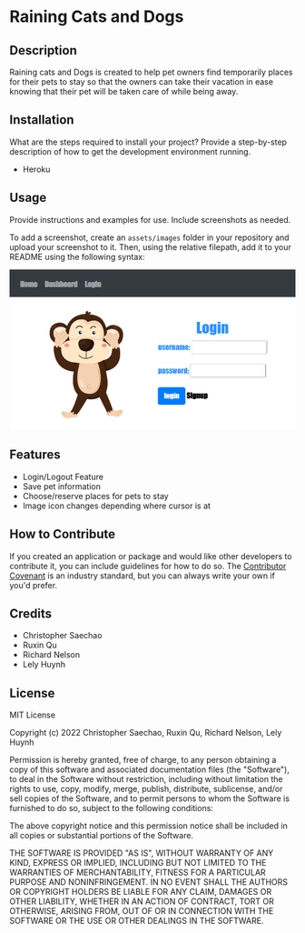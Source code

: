 # Raining Cats and Dogs

## Description

Raining cats and Dogs is created to help pet owners find temporarily places for their pets to stay so that the owners can take their vacation in ease knowing that their pet will be taken care of while being away.


## Installation

What are the steps required to install your project? Provide a step-by-step description of how to get the development environment running.

- Heroku

## Usage

Provide instructions and examples for use. Include screenshots as needed.

To add a screenshot, create an `assets/images` folder in your repository and upload your screenshot to it. Then, using the relative filepath, add it to your README using the following syntax:

![Login Page Demo](assets/images/cats-and-dogs-login-demo.png)


## Features

- Login/Logout Feature
- Save pet information
- Choose/reserve places for pets to stay
- Image icon changes depending where cursor is at



## How to Contribute

If you created an application or package and would like other developers to contribute it, you can include guidelines for how to do so. The [Contributor Covenant](https://www.contributor-covenant.org/) is an industry standard, but you can always write your own if you'd prefer.

## Credits

- Christopher Saechao
- Ruxin Qu
- Richard Nelson
- Lely Huynh

## License

MIT License

Copyright (c) 2022 Christopher Saechao, Ruxin Qu, Richard Nelson, Lely Huynh

Permission is hereby granted, free of charge, to any person obtaining a copy
of this software and associated documentation files (the "Software"), to deal
in the Software without restriction, including without limitation the rights
to use, copy, modify, merge, publish, distribute, sublicense, and/or sell
copies of the Software, and to permit persons to whom the Software is
furnished to do so, subject to the following conditions:

The above copyright notice and this permission notice shall be included in all
copies or substantial portions of the Software.

THE SOFTWARE IS PROVIDED "AS IS", WITHOUT WARRANTY OF ANY KIND, EXPRESS OR
IMPLIED, INCLUDING BUT NOT LIMITED TO THE WARRANTIES OF MERCHANTABILITY,
FITNESS FOR A PARTICULAR PURPOSE AND NONINFRINGEMENT. IN NO EVENT SHALL THE
AUTHORS OR COPYRIGHT HOLDERS BE LIABLE FOR ANY CLAIM, DAMAGES OR OTHER
LIABILITY, WHETHER IN AN ACTION OF CONTRACT, TORT OR OTHERWISE, ARISING FROM,
OUT OF OR IN CONNECTION WITH THE SOFTWARE OR THE USE OR OTHER DEALINGS IN THE
SOFTWARE.



